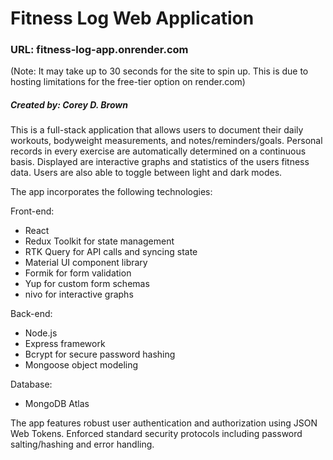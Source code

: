 # Fitness Log Web Application

### URL: fitness-log-app.onrender.com

(Note: It may take up to 30 seconds for the site to spin up. This is due to hosting limitations for the free-tier option on render.com)

##### Created by: Corey D. Brown

This is a full-stack application that allows users to document their daily workouts, bodyweight measurements, and notes/reminders/goals. Personal records in every exercise are automatically determined on a continuous basis. Displayed are interactive graphs and statistics of the users fitness data. Users are also able to toggle between light and dark modes.

The app incorporates the following technologies:

Front-end:

- React
- Redux Toolkit for state management
- RTK Query for API calls and syncing state
- Material UI component library
- Formik for form validation
- Yup for custom form schemas
- nivo for interactive graphs

Back-end:

- Node.js
- Express framework
- Bcrypt for secure password hashing
- Mongoose object modeling

Database:

- MongoDB Atlas

The app features robust user authentication and authorization using JSON Web Tokens. Enforced standard security protocols including password salting/hashing and error handling.
